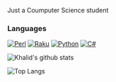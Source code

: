 Just a Coumputer Science student

### Languages

[![Perl](https://img.shields.io/badge/-Perl-000?&logo=Perl&color=blue)](https://www.perl.org/)
[![Raku](https://img.shields.io/badge/-Raku-000?color=blueviolet)](https://raku.org/)
[![Python](https://img.shields.io/badge/-Python-000?&logo=Python&color=yellow)](https://python.org)
[![C#](https://img.shields.io/badge/-CSharp-000?logo=csharp&color=brightgreen)](https://docs.microsoft.com/en-us/dotnet/csharp/)

![Khalid's github stats](https://github-readme-stats.vercel.app/api?username=khalidelboray&btheme=highcontrast&show_icons=true)

![Top Langs](https://github-readme-stats.vercel.app/api/top-langs/?username=khalidelboray&langs_count=8&layout=compact)

